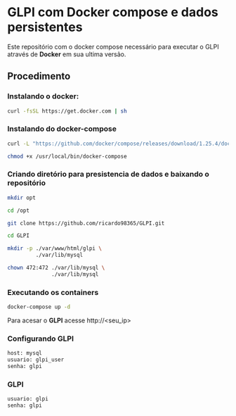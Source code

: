 # GLPI com Docker compose e dados persistentes

Este repositório com o docker compose necessário para executar o GLPI através de **Docker** em sua ultima versão.

## Procedimento

### Instalando o docker:

```bash
curl -fsSL https://get.docker.com | sh
```

### Instalando do docker-compose

```bash
curl -L "https://github.com/docker/compose/releases/download/1.25.4/docker-compose-Linux-x86_64" -o /usr/local/bin/docker-compose

chmod +x /usr/local/bin/docker-compose
```

### Criando diretório para presistencia de dados e baixando o repositório

```bash
mkdir opt

cd /opt 

git clone https://github.com/ricardo98365/GLPI.git

cd GLPI 

mkdir -p ./var/www/html/glpi \
         ./var/lib/mysql

chown 472:472 ./var/lib/mysql \
              ./var/lib/mysql 
```

### Executando os containers

```bash
docker-compose up -d
```
Para acesar o **GLPI** acesse http://<seu_ip> 

### Configurando GLPI

```bash
host: mysql
usuario: glpi_user
senha: glpi
```

### GLPI

```bash
usuario: glpi
senha: glpi
```
